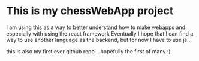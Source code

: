 ﻿# This is my chessWebApp project

I am using this as a way to better understand how to make webapps and especially with using the react framework
Eventually I hope that I can find a way to use another language as the backend, but for now I have to use js...

this is also my first ever github repo... hopefully the first of many :)
